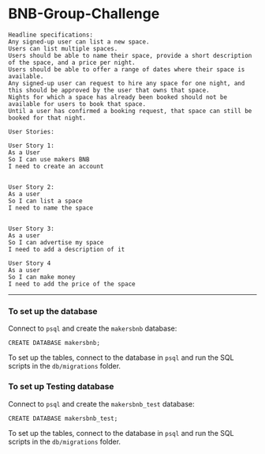 # BNB-Group-Challenge
```
Headline specifications:
Any signed-up user can list a new space.
Users can list multiple spaces.
Users should be able to name their space, provide a short description of the space, and a price per night.
Users should be able to offer a range of dates where their space is available.
Any signed-up user can request to hire any space for one night, and this should be approved by the user that owns that space.
Nights for which a space has already been booked should not be available for users to book that space.
Until a user has confirmed a booking request, that space can still be booked for that night.
```

```
User Stories:

User Story 1:
As a User
So I can use makers BNB
I need to create an account


User Story 2:
As a user
So I can list a space
I need to name the space


User Story 3:
As a user
So I can advertise my space
I need to add a description of it

User Story 4
As a user
So I can make money
I need to add the price of the space
```
------
### To set up the database

Connect to `psql` and create the `makersbnb` database:
```
CREATE DATABASE makersbnb;
```
To set up the tables, connect to the database in `psql` and run the SQL scripts in the `db/migrations` folder.

### To set up Testing database
Connect to `psql` and create the `makersbnb_test` database:
```
CREATE DATABASE makersbnb_test;
```
To set up the tables, connect to the database in `psql` and run the SQL scripts in the `db/migrations` folder.
